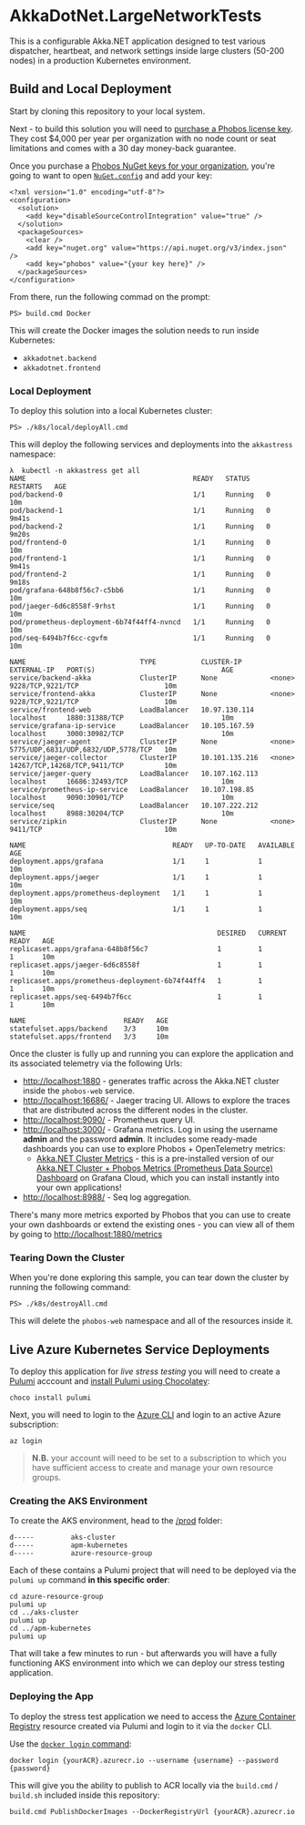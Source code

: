 ﻿# AkkaDotNet.LargeNetworkTests

This is a configurable Akka.NET application designed to test various dispatcher, heartbeat, and network settings inside large clusters (50-200 nodes) in a production Kubernetes environment.

## Build and Local Deployment
Start by cloning this repository to your local system.

Next - to build this solution you will need to [purchase a Phobos license key](https://phobos.petabridge.com/articles/setup/request.html). They cost $4,000 per year per organization with no node count or seat limitations and comes with a 30 day money-back guarantee.

Once you purchase a [Phobos NuGet keys for your organization](https://phobos.petabridge.com/articles/setup/index.html), you're going to want to open [`NuGet.config`](NuGet.config) and add your key:

```
<?xml version="1.0" encoding="utf-8"?>
<configuration>
  <solution>
    <add key="disableSourceControlIntegration" value="true" />
  </solution>
  <packageSources>
    <clear />
    <add key="nuget.org" value="https://api.nuget.org/v3/index.json" />
    <add key="phobos" value="{your key here}" />
  </packageSources>
</configuration>
```

From there, run the following commad on the prompt:

```
PS> build.cmd Docker
```

This will create the Docker images the solution needs to run inside Kubernetes:

* `akkadotnet.backend`
* `akkadotnet.frontend`

### Local Deployment

To deploy this solution into a local Kubernetes cluster:

```shell
PS> ./k8s/local/deployAll.cmd
```

This will deploy the following services and deployments into the `akkastress` namespace:

```
λ  kubectl -n akkastress get all
NAME                                         READY   STATUS    RESTARTS   AGE
pod/backend-0                                1/1     Running   0          10m
pod/backend-1                                1/1     Running   0          9m41s
pod/backend-2                                1/1     Running   0          9m20s
pod/frontend-0                               1/1     Running   0          10m
pod/frontend-1                               1/1     Running   0          9m41s
pod/frontend-2                               1/1     Running   0          9m18s
pod/grafana-648b8f56c7-c5bb6                 1/1     Running   0          10m
pod/jaeger-6d6c8558f-9rhst                   1/1     Running   0          10m
pod/prometheus-deployment-6b74f44ff4-nvncd   1/1     Running   0          10m
pod/seq-6494b7f6cc-cgvfm                     1/1     Running   0          10m

NAME                            TYPE           CLUSTER-IP       EXTERNAL-IP   PORT(S)                               AGE
service/backend-akka            ClusterIP      None             <none>        9228/TCP,9221/TCP                     10m
service/frontend-akka           ClusterIP      None             <none>        9228/TCP,9221/TCP                     10m
service/frontend-web            LoadBalancer   10.97.130.114    localhost     1880:31388/TCP                        10m
service/grafana-ip-service      LoadBalancer   10.105.167.59    localhost     3000:30982/TCP                        10m
service/jaeger-agent            ClusterIP      None             <none>        5775/UDP,6831/UDP,6832/UDP,5778/TCP   10m
service/jaeger-collector        ClusterIP      10.101.135.216   <none>        14267/TCP,14268/TCP,9411/TCP          10m
service/jaeger-query            LoadBalancer   10.107.162.113   localhost     16686:32493/TCP                       10m
service/prometheus-ip-service   LoadBalancer   10.107.198.85    localhost     9090:30901/TCP                        10m
service/seq                     LoadBalancer   10.107.222.212   localhost     8988:30204/TCP                        10m
service/zipkin                  ClusterIP      None             <none>        9411/TCP                              10m

NAME                                    READY   UP-TO-DATE   AVAILABLE   AGE
deployment.apps/grafana                 1/1     1            1           10m
deployment.apps/jaeger                  1/1     1            1           10m
deployment.apps/prometheus-deployment   1/1     1            1           10m
deployment.apps/seq                     1/1     1            1           10m

NAME                                               DESIRED   CURRENT   READY   AGE
replicaset.apps/grafana-648b8f56c7                 1         1         1       10m
replicaset.apps/jaeger-6d6c8558f                   1         1         1       10m
replicaset.apps/prometheus-deployment-6b74f44ff4   1         1         1       10m
replicaset.apps/seq-6494b7f6cc                     1         1         1       10m

NAME                        READY   AGE
statefulset.apps/backend    3/3     10m
statefulset.apps/frontend   3/3     10m
```

Once the cluster is fully up and running you can explore the application and its associated telemetry via the following Urls:

* [http://localhost:1880](http://localhost:1880) - generates traffic across the Akka.NET cluster inside the `phobos-web` service.
* [http://localhost:16686/](http://localhost:16686/) - Jaeger tracing UI. Allows to explore the traces that are distributed across the different nodes in the cluster.
* [http://localhost:9090/](http://localhost:9090/) - Prometheus query UI.
* [http://localhost:3000/](http://localhost:3000/) - Grafana metrics. Log in using the username **admin** and the password **admin**. It includes some ready-made dashboards you can use to explore Phobos + OpenTelemetry metrics:
    - [Akka.NET Cluster Metrics](http://localhost:3000/d/8Y4JcEfGk/akka-net-cluster-metrics?orgId=1&refresh=10s) - this is a pre-installed version of our [Akka.NET Cluster + Phobos Metrics (Prometheus Data Source) Dashboard](https://grafana.com/grafana/dashboards/13775) on Grafana Cloud, which you can install instantly into your own applications!
* [http://localhost:8988/](http://localhost:8988/) - Seq log aggregation.

There's many more metrics exported by Phobos that you can use to create your own dashboards or extend the existing ones - you can view all of them by going to [http://localhost:1880/metrics](http://localhost:1880/metrics)

### Tearing Down the Cluster
When you're done exploring this sample, you can tear down the cluster by running the following command:

```
PS> ./k8s/destroyAll.cmd
```

This will delete the `phobos-web` namespace and all of the resources inside it.

## Live Azure Kubernetes Service Deployments

To deploy this application for _live stress testing_ you will need to create a [Pulumi](https://pulumi.com/) acccount and [install Pulumi using Chocolatey](https://www.pulumi.com/docs/get-started/install/):

```shell
choco install pulumi
```

Next, you will need to login to the [Azure CLI](https://docs.microsoft.com/en-us/cli/azure/) and login to an active Azure subscription:

```shell
az login
```

> **N.B.** your account will need to be set to a subscription to which you have sufficient access to create and manage your own resource groups.

### Creating the AKS Environment

To create the AKS environment, head to the [/prod](prod) folder:

```
d-----         aks-cluster
d-----         apm-kubernetes
d-----         azure-resource-group
```

Each of these contains a Pulumi project that will need to be deployed via the `pulumi up` command __in this specific order__:

```shell
cd azure-resource-group
pulumi up
cd ../aks-cluster
pulumi up
cd ../apm-kubernetes
pulumi up
```

That will take a few minutes to run - but afterwards you will have a fully functioning AKS environment into which we can deploy our stress testing application.

### Deploying the App

To deploy the stress test application we need to access the [Azure Container Registry](https://azure.microsoft.com/en-us/services/container-registry/) resource created via Pulumi and login to it via the `docker` CLI.

Use the [`docker login` command](https://docs.docker.com/engine/reference/commandline/login/):

```shell
docker login {yourACR}.azurecr.io --username {username} --password {password}
```

This will give you the ability to publish to ACR locally via the `build.cmd` / `build.sh` included inside this repository:

```shell
build.cmd PublishDockerImages --DockerRegistryUrl {yourACR}.azurecr.io
```